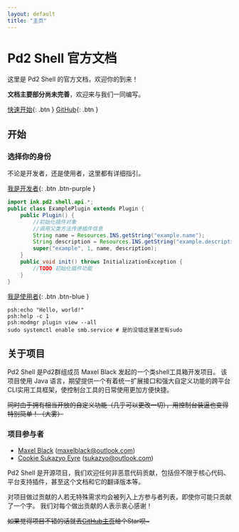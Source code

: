 ```yaml
---
layout: default
title: "主页"
---
```


# Pd2 Shell 官方文档

这里是 Pd2 Shell 的官方文档，欢迎你的到来！

**文档主要部分尚未完善**，欢迎来与我们一同编写。

[快速开始](#开始){: .btn }
[GitHub](https://github.com/pd2-works/psh){: .btn }

## 开始

### 选择你的身份

不论是开发者，还是使用者，这里都有详细指引。

[我是开发者](developer){: .btn .btn-purple }

```java
import ink.pd2.shell.api.*;
public class ExamplePlugin extends Plugin {
	public Plugin() {
		//初始化插件对象
		//调用父类方法传递插件信息
		String name = Resources.INS.getString("example.name");
		String description = Resources.INS.getString("example.description");
		super("example", 1, name, description);
	}
	public void init() throws InitializationException {
		//TODO 初始化插件功能
	}
}
```

[我是使用者](user){: .btn .btn-blue }
```shell
psh:echo "Hello, world!"
psh:help -c 1
psh:modmgr plugin view --all
sudo systemctl enable smb.service # 是的没错这里甚至有sudo
```

## 关于项目

Pd2 Shell 是Pd2群组成员 Maxel Black 发起的一个类shell工具箱开发项目。
该项目使用 Java 语言，期望提供一个有着统一扩展接口和强大自定义功能的跨平台CLI实用工具框架，使控制台工具的日常使用更加方便快捷。

~~同时由于拥有相当开放的自定义功能（几乎可以更改一切），用控制台装逼也变得特别简单！（大雾）~~

### 项目参与者

- [Maxel Black](https://github.com/maxelblack) ([maxelblack@outlook.com](mailto:maxelblack@outlook.com))
- [Cookie Sukazyo Eyre](https://github.com/Eyre-S) ([sukazyo@outlook.com](mailto:sukazyo@outlook.com))

Pd2 Shell 是开源项目，我们欢迎任何非恶意代码贡献，包括但不限于核心代码、平台支持插件，甚至这个文档和它的翻译版本等。

对项目做过贡献的人若无特殊需求均会被列入上方参与者列表，即使你可能只贡献了一个字。
我们对每个做出贡献的人表示衷心感谢！

~~如果觉得项目不错的话就去[GitHub主页](https://github.com/pd2-works/psh)给个Star呗\~~~
